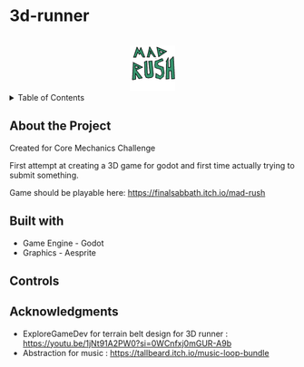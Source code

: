 # 3d-runner
<a id="readme-top"></a>
<!-- PROJECT LOGO -->
<br />
<div align="center">
  <a href="https://github.com/finalsabbath/3d-runner">
    <img src="raw_assets/mad-rush-logo.png" alt="Logo" width="80" height="80">
  </a>
</div>

<!-- TABLE OF CONTENTS -->
<details>
  <summary>Table of Contents</summary>
  <ol>
    <li>
      <a href="#about-the-project">About The Project</a>
      <ul>
        <li><a href="#built-with">Built With</a></li>
      </ul>
    </li>
    <li><a href="#controls">Controls</a></li>
    <li><a href="#acknowledgments">Acknowledgments</a></li>
  </ol>
</details>

## About the Project
<a id="about-the-project"></a>
Created for Core Mechanics Challenge

First attempt at creating a 3D game for godot and first time actually trying to submit something.

Game should be playable here: https://finalsabbath.itch.io/mad-rush

## Built with
<a id="built-with"></a>
- Game Engine - Godot
- Graphics - Aesprite

## Controls
<a id="controls"></a>



## Acknowledgments
<a id="acknowledgments"></a>

- ExploreGameDev for terrain belt design for 3D runner : https://youtu.be/1jNt91A2PW0?si=0WCnfxj0mGUR-A9b
- Abstraction for music : https://tallbeard.itch.io/music-loop-bundle

